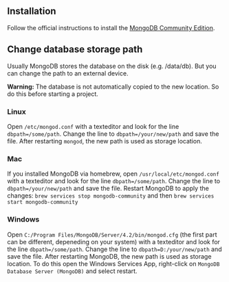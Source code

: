## Installation

Follow the official instructions to install the [MongoDB Community Edition](https://docs.mongodb.com/manual/administration/install-community/).

## Change database storage path

Usually MongoDB stores the database on the disk (e.g. /data/db). But you can change the path to an external device.

**Warning:** The database is not automatically copied to the new location. So do this before starting a project.

### Linux

Open `/etc/mongod.conf` with a texteditor and look for the line `dbpath=/some/path`.
Change the line to `dbpath=/your/new/path` and save the file.
After restarting `mongod`, the new path is used as storage location.

### Mac

If you installed MongoDB via homebrew, open `/usr/local/etc/mongod.conf` with a texteditor and look for the line `dbpath=/some/path`.
Change the line to `dbpath=/your/new/path` and save the file.
Restart MongoDB to apply the changes: `brew services stop mongodb-community` and then `brew services start mongodb-community`

### Windows

Open `C:/Program Files/MongoDB/Server/4.2/bin/mongod.cfg` (the first part can be different, depeneding on your system) with a texteditor and look for the line `dbpath=/some/path`.
Change the line to `dbpath=D:/your/new/path` and save the file.
After restarting MongoDB, the new path is used as storage location. To do this open the Windows Services App, right-click on `MongoDB Database Server (MongoDB)` and select restart.
